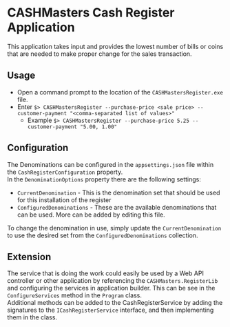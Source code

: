 # CASHMasters Cash Register Application

This application takes input and provides the lowest number of bills or coins that are needed to make proper change for the sales transaction.  

## Usage

* Open a command prompt to the location of the `CASHMastersRegister.exe` file.  
* Enter `$> CASHMastersRegister --purchase-price <sale price> --customer-payment "<comma-separated list of values>"`
  * Example `$> CASHMastersRegister --purchase-price 5.25 --customer-payment "5.00, 1.00"`

## Configuration

The Denominations can be configured in the `appsettings.json` file within the `CashRegisterConfiguration` property.  
In the `DenominationOptions` property there are the following settings:
* `CurrentDenomination` - This is the denomination set that should be used for this installation of the register
* `ConfiguredDenominations` - These are the available denominations that can be used. More can be added by editing this file.

To change the denomination in use, simply update the `CurrentDenomination` to use the desired set from the `ConfiguredDenominations` collection.

## Extension

The service that is doing the work could easily be used by a Web API controller or other application by referencing the `CASHMasters.RegisterLib` and configuring the services in application builder. This can be see in the `ConfigureServices` method in the `Program` class.  
Additional methods can be added to the CashRegisterService by adding the signatures to the `ICashRegisterService` interface, and then implementing them in the class.